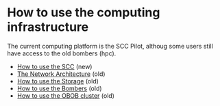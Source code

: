# How to use the computing infrastructure
The current computing platform is the SCC Pilot, althoug some users still have access to the old bombers (hpc).

* [How to use the SCC](https://scc.plus.ac.at/pages/first-steps.html) (new)
* [The Network Architecture](https://gitlab.com/obob/obob_ownft/wikis/OBOB-network-architecture) (old)
* [How to use the Storage](https://im.sbg.ac.at/display/MEG/How+to+use+the+Storage) (old)
* [How to use the Bombers](https://gitlab.com/obob/obob_ownft/wikis/OBOB-Bomber-Howto) (old)
* [How to use the OBOB cluster](https://gitlab.com/obob/obob_ownft/wikis/OBOB-Cluster-Howto) (old)
